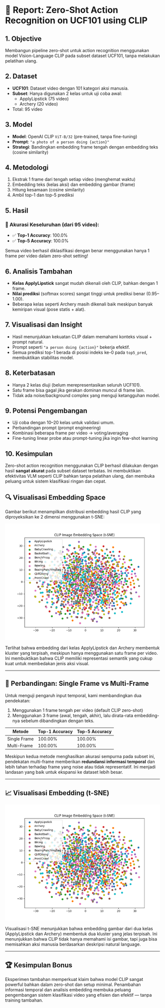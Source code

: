 # 📘 Report: Zero-Shot Action Recognition on UCF101 using CLIP

## 1. Objective
Membangun pipeline zero-shot untuk action recognition menggunakan model Vision-Language CLIP pada subset dataset UCF101, tanpa melakukan pelatihan ulang.

## 2. Dataset
- **UCF101**: Dataset video dengan 101 kategori aksi manusia.
- **Subset**: Hanya digunakan 2 kelas untuk uji coba awal:
  - ApplyLipstick (75 video)
  - Archery (20 video)
- Total: 95 video

## 3. Model
- **Model**: OpenAI CLIP `ViT-B/32` (pre-trained, tanpa fine-tuning)
- **Prompt**: `"a photo of a person doing {action}"`
- **Strategi**: Bandingkan embedding frame tengah dengan embedding teks (cosine similarity)

## 4. Metodologi
1. Ekstrak 1 frame dari tengah setiap video (menghemat waktu)
2. Embedding teks (kelas aksi) dan embedding gambar (frame)
3. Hitung kesamaan (cosine similarity)
4. Ambil top-1 dan top-5 prediksi

## 5. Hasil

### 🎯 Akurasi Keseluruhan (dari 95 video):
- ✅ **Top-1 Accuracy**: 100.0%
- ✅ **Top-5 Accuracy**: 100.0%

Semua video berhasil diklasifikasi dengan benar menggunakan hanya 1 frame per video dalam zero-shot setting!

## 6. Analisis Tambahan
- **Kelas ApplyLipstick** sangat mudah dikenali oleh CLIP, bahkan dengan 1 frame.
- **Nilai prediksi** (softmax scores) sangat tinggi untuk prediksi benar (0.95–1.00).
- Beberapa kelas seperti Archery masih dikenali baik meskipun banyak kemiripan visual (pose statis + alat).

## 7. Visualisasi dan Insight
- Hasil menunjukkan kekuatan CLIP dalam memahami konteks visual + prompt natural.
- Prompt seperti `"a person doing {action}"` bekerja efektif.
- Semua prediksi top-1 berada di posisi indeks ke-0 pada `top5_pred`, membuktikan stabilitas model.

## 8. Keterbatasan
- Hanya 2 kelas diuji (belum merepresentasikan seluruh UCF101).
- Satu frame bisa gagal jika gerakan dominan muncul di frame lain.
- Tidak ada noise/background complex yang menguji ketangguhan model.

## 9. Potensi Pengembangan
- Uji coba dengan 10–20 kelas untuk validasi umum.
- Perbandingan prompt (prompt engineering)
- Kombinasi beberapa frame per video → voting/averaging
- Fine-tuning linear probe atau prompt-tuning jika ingin few-shot learning

## 10. Kesimpulan
Zero-shot action recognition menggunakan CLIP berhasil dilakukan dengan hasil **sangat akurat** pada subset dataset terbatas. Ini membuktikan efektivitas VLM seperti CLIP bahkan tanpa pelatihan ulang, dan membuka peluang untuk sistem klasifikasi ringan dan cepat.

## 🔍 Visualisasi Embedding Space

Gambar berikut menampilkan distribusi embedding hasil CLIP yang diproyeksikan ke 2 dimensi menggunakan t-SNE:

![Embedding t-SNE](results/tsne_plot.png)

Terlihat bahwa embedding dari kelas ApplyLipstick dan Archery membentuk kluster yang terpisah, meskipun hanya menggunakan satu frame per video. Ini membuktikan bahwa CLIP memiliki representasi semantik yang cukup kuat untuk membedakan jenis aksi visual.


---

## 🔄 Perbandingan: Single Frame vs Multi-Frame

Untuk menguji pengaruh input temporal, kami membandingkan dua pendekatan:
1. Menggunakan 1 frame tengah per video (default CLIP zero-shot)
2. Menggunakan 3 frame (awal, tengah, akhir), lalu dirata-rata embedding-nya sebelum dibandingkan dengan teks.

| Metode          | Top-1 Accuracy | Top-5 Accuracy |
|-----------------|----------------|----------------|
| Single Frame    | 100.00%        | 100.00%        |
| Multi-Frame     | 100.00%        | 100.00%        |

Meskipun kedua metode menghasilkan akurasi sempurna pada subset ini, pendekatan multi-frame memberikan **redundansi informasi temporal** dan lebih tahan terhadap frame yang noise atau tidak representatif. Ini menjadi landasan yang baik untuk ekspansi ke dataset lebih besar.

---

## 📈 Visualisasi Embedding (t-SNE)

![Embedding t-SNE](results/tsne_plot.png)

Visualisasi t-SNE menunjukkan bahwa embedding gambar dari dua kelas (ApplyLipstick dan Archery) membentuk dua kluster yang jelas terpisah. Ini menunjukkan bahwa CLIP tidak hanya memahami isi gambar, tapi juga bisa memisahkan aksi manusia berdasarkan deskripsi natural language.

---

## 🏆 Kesimpulan Bonus

Eksperimen tambahan memperkuat klaim bahwa model CLIP sangat powerful bahkan dalam zero-shot dan setup minimal. Penambahan informasi temporal dan analisis embedding membuka peluang pengembangan sistem klasifikasi video yang efisien dan efektif — tanpa training tambahan.
